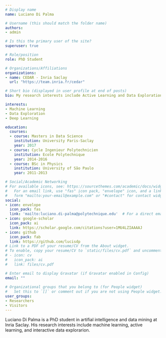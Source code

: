 ```yaml
---
# Display name
name: Luciano Di Palma

# Username (this should match the folder name)
authors:
- admin

# Is this the primary user of the site?
superuser: true

# Role/position
role: PhD Student

# Organizations/Affiliations
organizations:
- name: CEDAR - Inria Saclay
  url: "https://team.inria.fr/cedar"

# Short bio (displayed in user profile at end of posts)
bio: My research interests include Active Learning and Data Exploration.

interests:
- Machine Learning
- Data Exploration
- Deep Learning

education:
  courses:
  - course: Masters in Data Science
    institution: University Paris-Saclay
    year: 2017
  - course: Cycle Ingenieur Polytechnicien
    institution: Ecole Polytechnique
    year: 2014-2016
  - course: BSc in Physics
    institution: University of São Paulo
    year: 2011-2013

# Social/Academic Networking
# For available icons, see: https://sourcethemes.com/academic/docs/widgets/#icons
#   For an email link, use "fas" icon pack, "envelope" icon, and a link in the
#   form "mailto:your-email@example.com" or "#contact" for contact widget.
social:
- icon: envelope
  icon_pack: fas
  link: 'mailto:luciano.di-palma@polytechnique.edu'  # For a direct email link, use "mailto:test@example.org".
- icon: google-scholar
  icon_pack: ai
  link: https://scholar.google.com/citations?user=1MU4LZIAAAAJ
- icon: github
  icon_pack: fab
  link: https://github.com/lucisdp
# Link to a PDF of your resume/CV from the About widget.
# To enable, copy your resume/CV to `static/files/cv.pdf` and uncomment the lines below.  
# - icon: cv
#   icon_pack: ai
#   link: files/cv.pdf

# Enter email to display Gravatar (if Gravatar enabled in Config)
email: ""
  
# Organizational groups that you belong to (for People widget)
#   Set this to `[]` or comment out if you are not using People widget.  
user_groups:
- Researchers
- Visitors
---
```


Luciano Di Palma is a PhD student in artifial intelligence and data mining at Inria Saclay. His research interests include machine learning, active learning, and interactive data explorarion.
